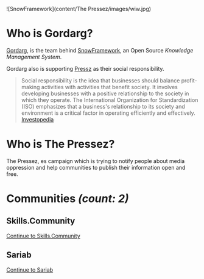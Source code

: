 ![SnowFramework](content/The Pressez/images/wiw.jpg)
# Who is Gordarg?

[Gordarg](http://gordarg.com),
is the team behind [SnowFramework](https://github.com/Gordarg/SnowFramework),
an Open Source *Knowledge Management System*.

Gordarg also is supporting [Pressz](http://pressz.ir) as their social responsibility.

> Social responsibility is the idea that businesses should balance profit-making activities with activities that benefit society. It involves developing businesses with a positive relationship to the society in which they operate. The International Organization for Standardization (ISO) emphasizes that a business's relationship to its society and environment is a critical factor in operating efficiently and effectively. [Investopedia](https://www.investopedia.com/terms/s/socialresponsibility.asp)


# Who is The Pressez?

The Pressez, es campaign which is trying to notify people about media oppression and help communities to publish their information open and free.

# Communities *(count: 2)*

## Skills.Community
[Continue to Skills.Community](http://skills.community)

## Sariab
[Continue to Sariab](a_L98rnBaufhv.html)